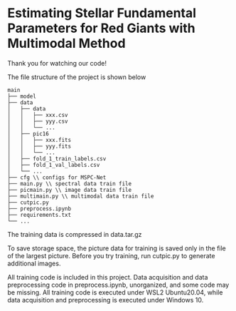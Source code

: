 # Estimating Stellar Fundamental Parameters for Red Giants with Multimodal Method

Thank you for watching our code! 

The file structure of the project is shown below
```
main
├── model
├── data 
│   ├── data
│   │   ├── xxx.csv
│   │   ├── yyy.csv
│   │   └── ...
│   ├── pic16
│   │   ├── xxx.fits
│   │   ├── yyy.fits
│   │   └── ...
│   ├── fold_1_train_labels.csv
│   ├── fold_1_val_labels.csv
│   └── ...
├── cfg \\ configs for MSPC-Net
├── main.py \\ spectral data train file
├── picmain.py \\ image data train file
├── multimain.py \\ multimodal data train file
├── cutpic.py
├── preprocess.ipynb
├── requirements.txt 
└── ...
```

The training data is compressed in data.tar.gz

To save storage space, the picture data for training is saved only in the file of the largest picture. Before you try training, run cutpic.py to generate additional images.

All training code is included in this project. Data acquisition and data preprocessing code in preprocess.ipynb, unorganized, and some code may be missing. All training code is executed under WSL2 Ubuntu20.04, while data acquisition and preprocessing is executed under Windows 10.

